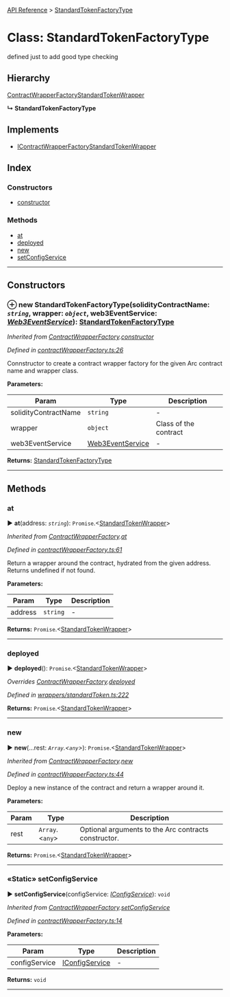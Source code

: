 [API Reference](../README.md) > [StandardTokenFactoryType](../classes/StandardTokenFactoryType.md)



# Class: StandardTokenFactoryType


defined just to add good type checking

## Hierarchy


 [ContractWrapperFactory](ContractWrapperFactory.md)[StandardTokenWrapper](StandardTokenWrapper.md)

**↳ StandardTokenFactoryType**







## Implements

* [IContractWrapperFactory](../interfaces/IContractWrapperFactory.md)[StandardTokenWrapper](StandardTokenWrapper.md)

## Index

### Constructors

* [constructor](StandardTokenFactoryType.md#constructor)


### Methods

* [at](StandardTokenFactoryType.md#at)
* [deployed](StandardTokenFactoryType.md#deployed)
* [new](StandardTokenFactoryType.md#new)
* [setConfigService](StandardTokenFactoryType.md#setConfigService)



---
## Constructors
<a id="constructor"></a>


### ⊕ **new StandardTokenFactoryType**(solidityContractName: *`string`*, wrapper: *`object`*, web3EventService: *[Web3EventService](Web3EventService.md)*): [StandardTokenFactoryType](StandardTokenFactoryType.md)


*Inherited from [ContractWrapperFactory](ContractWrapperFactory.md).[constructor](ContractWrapperFactory.md#constructor)*

*Defined in [contractWrapperFactory.ts:26](https://github.com/daostack/arc.js/blob/f343aa24/lib/contractWrapperFactory.ts#L26)*



Connstructor to create a contract wrapper factory for the given Arc contract name and wrapper class.


**Parameters:**

| Param | Type | Description |
| ------ | ------ | ------ |
| solidityContractName | `string`   |  - |
| wrapper | `object`   |  Class of the contract |
| web3EventService | [Web3EventService](Web3EventService.md)   |  - |





**Returns:** [StandardTokenFactoryType](StandardTokenFactoryType.md)

---


## Methods
<a id="at"></a>

###  at

► **at**(address: *`string`*): `Promise`.<[StandardTokenWrapper](StandardTokenWrapper.md)>



*Inherited from [ContractWrapperFactory](ContractWrapperFactory.md).[at](ContractWrapperFactory.md#at)*

*Defined in [contractWrapperFactory.ts:61](https://github.com/daostack/arc.js/blob/f343aa24/lib/contractWrapperFactory.ts#L61)*



Return a wrapper around the contract, hydrated from the given address. Returns undefined if not found.


**Parameters:**

| Param | Type | Description |
| ------ | ------ | ------ |
| address | `string`   |  - |





**Returns:** `Promise`.<[StandardTokenWrapper](StandardTokenWrapper.md)>





___

<a id="deployed"></a>

###  deployed

► **deployed**(): `Promise`.<[StandardTokenWrapper](StandardTokenWrapper.md)>



*Overrides [ContractWrapperFactory](ContractWrapperFactory.md).[deployed](ContractWrapperFactory.md#deployed)*

*Defined in [wrappers/standardToken.ts:222](https://github.com/daostack/arc.js/blob/f343aa24/lib/wrappers/standardToken.ts#L222)*





**Returns:** `Promise`.<[StandardTokenWrapper](StandardTokenWrapper.md)>





___

<a id="new"></a>

###  new

► **new**(...rest: *`Array`.<`any`>*): `Promise`.<[StandardTokenWrapper](StandardTokenWrapper.md)>



*Inherited from [ContractWrapperFactory](ContractWrapperFactory.md).[new](ContractWrapperFactory.md#new)*

*Defined in [contractWrapperFactory.ts:44](https://github.com/daostack/arc.js/blob/f343aa24/lib/contractWrapperFactory.ts#L44)*



Deploy a new instance of the contract and return a wrapper around it.


**Parameters:**

| Param | Type | Description |
| ------ | ------ | ------ |
| rest | `Array`.<`any`>   |  Optional arguments to the Arc contracts constructor. |





**Returns:** `Promise`.<[StandardTokenWrapper](StandardTokenWrapper.md)>





___

<a id="setConfigService"></a>

### «Static» setConfigService

► **setConfigService**(configService: *[IConfigService](../interfaces/IConfigService.md)*): `void`



*Inherited from [ContractWrapperFactory](ContractWrapperFactory.md).[setConfigService](ContractWrapperFactory.md#setConfigService)*

*Defined in [contractWrapperFactory.ts:14](https://github.com/daostack/arc.js/blob/f343aa24/lib/contractWrapperFactory.ts#L14)*



**Parameters:**

| Param | Type | Description |
| ------ | ------ | ------ |
| configService | [IConfigService](../interfaces/IConfigService.md)   |  - |





**Returns:** `void`





___


